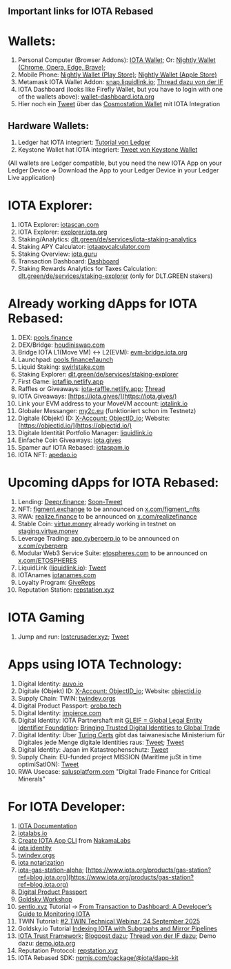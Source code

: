 ## Important links for IOTA Rebased

# Wallets:
1. Personal Computer (Browser Addons): [IOTA Wallet](https://chromewebstore.google.com/detail/iota-wallet/iidjkmdceolghepehaaddojmnjnkkija); Or: [Nightly Wallet (Chrome, Opera, Edge, Brave)](https://nightly.app/download); 
2. Mobile Phone: [Nightly Wallet (Play Store)](https://play.google.com/store/apps/details?id=com.nightlymobile&pli=1); [Nightly Wallet (Apple Store)](https://apps.apple.com/pl/app/nightly-multichain-wallet/id6444768157)
3. Metamask IOTA Wallet Addon: [snap.liquidlink.io](https://snap.liquidlink.io/); [Thread dazu von der IF](https://x.com/iota/status/1978083369482166701)
4. IOTA Dashboard (looks like Firefly Wallet, but you have to login with one of the wallets above): [wallet-dashboard.iota.org](https://wallet-dashboard.iota.org/)
5. Hier noch ein [Tweet](https://x.com/IBCwallet/status/1922576506326270361) über das [Cosmostation Wallet](https://chromewebstore.google.com/detail/cosmostation-wallet/fpkhgmpbidmiogeglndfbkegfdlnajnf?hl=ko&utm_source=ext_sidebar) mit IOTA Integration

## Hardware Wallets:
1. Ledger hat IOTA integriert: [Tutorial von Ledger](https://support.ledger.com/de/article/360011633353-zd)
2. Keystone Wallet hat IOTA integriert: [Tweet von Keystone Wallet](https://x.com/KeystoneWallet/status/1925899675896254647)
   
(All wallets are Ledger compatible, but you need the new IOTA App on your Ledger Device => Download the App to your Ledger Device in your Ledger Live application)

# IOTA Explorer:
1. IOTA Explorer: [iotascan.com](https://iotascan.com/mainnet/home)
2. IOTA Explorer: [explorer.iota.org](https://explorer.iota.org/)
3. Staking/Analytics: [dlt.green/de/services/iota-staking-analytics](dlt.green/de/services/iota-staking-analytics)
4. Staking APY Calculator: [iotaapycalculator.com](https://www.iotastaking.com/)
5. Staking Overview: [iota.guru](www.iota.guru)
6. Transaction Dashboard: [Dashboard](https://iota-transaction-origin-visualizer-448150412424.us-west1.run.app/)
7. Staking Rewards Analytics for Taxes Calculation: [dlt.green/de/services/staking-explorer](https://dlt.green/en/services/staking-explorer#delegated)  (only for DLT.GREEN stakers)

# Already working dApps for IOTA Rebased:
1. DEX: [pools.finance](https://www.pools.finance/)
2. DEX/Bridge: [houdiniswap.com](https://houdiniswap.com/)
3. Bridge IOTA L1(Move VM) <-> L2(EVM): [evm-bridge.iota.org](https://evm-bridge.iota.org/)
4. Launchpad: [pools.finance/launch](https://www.pools.finance/launch/)
5. Liquid Staking: [swirlstake.com](https://swirlstake.com/)
6. Staking Explorer: [dlt.green/de/services/staking-explorer](https://dlt.green/de/services/staking-explorer)
7. First Game: [iotaflip.netlify.app](https://iotaflip.netlify.app/)
8. Raffles or Giveaways: [iota-raffle.netlify.app](https://iota-raffle.netlify.app/); [Thread](https://x.com/teunvw5/status/1917567987273421140)
9. IOTA Giveaways: [https://iota.gives/](https://iota.gives/)
10. Link your EVM address to your MoveVM account: [iotalink.io](https://iotalink.io/)
11. Globaler Messanger: [my2c.eu](https://my2c.eu/) (funktioniert schon im Testnetz)
12. Digitale (Objekt) ID: [X-Account: ObjectID_io](https://x.com/ObjectID_io); Website: [https://objectid.io/](https://objectid.io/)
13. Digitale Identität Portfolio Manager: [liquidlink.io](https://liquidlink.io/)
14. Einfache Coin Giveaways: [iota.gives](https://iota.gives/)
15. Spamer auf IOTA Rebased: [iotaspam.io](https://iotaspam.io/)
16. IOTA NFT: [apedao.io](https://apedao.io/)

# Upcoming dApps for IOTA Rebased:
1. Lending: [Deepr.finance](https://www.deepr.finance/); [Soon-Tweet](https://x.com/DeeprFinance/status/1948750373520293986)
2. NFT: [figment.exchange](https://www.figment.exchange/) to be announced on [x.com/figment_nfts](https://x.com/figment_nfts)
3. RWA: [realize.finance](https://realize.finance/) to be announced on [x.com/realizefinance](https://x.com/realizefinance)
4. Stable Coin: [virtue.money](https://virtue.money/) already working in testnet on [staging.virtue.money](https://staging.virtue.money)
5. Leverage Trading: [app.cyberperp.io](https://app.cyberperp.io/) to be announced on [x.com/cyberperp](https://x.com/cyberperp)
6. Modular Web3 Service Suite: [etospheres.com]([https://x.com/ETOSPHERES](https://etospheres.com/)) to be announced on [x.com/ETOSPHERES](https://x.com/ETOSPHERES)
7. LiquidLink ([liquidlink.io](https://liquidlink.io/)): [Tweet](https://x.com/Liquidlink_io/status/1920813848711622835)
8. IOTAnames [iotanames.com](iotanames.com)
9. Loyalty Program: [GiveReps](https://giverep.com/)
10. Reputation Station: [repstation.xyz](https://repstation.xyz/)

# IOTA Gaming
1. Jump and run: [lostcrusader.xyz](http://www.lostcrusader.xyz/); [Tweet](https://x.com/_LostCrusader/status/1978347608063295639)


# Apps using IOTA Technology:
1. Digital Identity: [auvo.io](https://www.auvo.io/)
2. Digitale (Objekt) ID: [X-Account: ObjectID_io](https://x.com/ObjectID_io); Website: [objectid.io](https://objectid.io/)
3. Supply Chain: TWIN: [twindev.orgs](https://twindev.org/docs/pkgs)
4. Digital Product Passport: [orobo.tech](https://orobo.tech)
5. Digital Identity: [impierce.com](https://www.impierce.com/?ref=blog.iota.org#products)
6. Digital Identity: IOTA Partnershaft mit [GLEIF = Global Legal Entity Identifier Foundation](https://x.com/GLEIF): [Bringing Trusted Digital Identities to Global Trade](https://blog.iota.org/gleif-partnership/)
7. Digital Identity: Über [Turing Certs](https://turingcerts.com/) gibt das taiwanesische Ministerium für Digitales jede Menge digitale Identities raus: [Tweet](https://x.com/Salimasbegum/status/1966688626554679726); [Tweet](https://x.com/thejeffhu/status/1971163126105243666)
8. Digital Identity: Japan im Katastrophenschutz: [Tweet](https://x.com/Salimasbegum/status/1966651273421238314)
9. Supply Chain: EU-funded project MISSION (MaritIme juSt in time optimiSatION): [Tweet](https://x.com/Cigamatoi/status/1968600261145846001)
10. RWA Usecase: [salusplatform.com](https://www.salusplatform.com/) "Digital Trade Finance for Critical Minerals"


# For IOTA Developer:
1. [IOTA Documentation](https://docs.iota.org/)
2. [iotalabs.io](https://iotalabs.io/)
3. [Create IOTA App CLI](https://create-iota-app.vercel.app/) from [NakamaLabs](https://x.com/Nakama_Labs)
4. [iota identity](https://github.com/iotaledger/identity)
5. [twindev.orgs](https://twindev.org/docs/pkgs)
6. [iota notarization](https://www.iota.org/products/notarization?ref=blog.iota.org)
7. [iota-gas-station-alpha](https://blog.iota.org/iota-gas-station-alpha/); [https://www.iota.org/products/gas-station?ref=blog.iota.org](https://www.iota.org/products/gas-station?ref=blog.iota.org)
8. [Digital Product Passport](https://www.iota.org/learn/showcases/dpp)
9. [Goldsky Workshop](https://www.youtube.com/watch?v=OESdnAg5Xk0&list=PLMbc46iGTB_Samx211B0e5ulm420tljN2&index=1)
10. [sentio.xyz](https://www.sentio.xyz/) Tutorial -> [From Transaction to Dashboard: A Developer’s Guide to Monitoring IOTA ](https://x.com/sentioxyz/status/1963100351667786143)
11. TWIN Tutorial: [#2 TWIN Technical Webinar, 24 September 2025](https://www.youtube.com/watch?v=i-KkG9NsHJg)
12. Goldsky.io Tutorial [Indexing IOTA with Subgraphs and Mirror Pipelines](https://www.youtube.com/watch?v=OESdnAg5Xk0&list=PLMbc46iGTB_Samx211B0e5ulm420tljN2)
13. [IOTA Trust Framework](https://www.iota.org/learn/trust-framework?ref=blog.iota.org); [Blogpost dazu](https://blog.iota.org/iota-trust-framework/); [Thread von der IF dazu](https://x.com/iota/status/1975546655748378859); Demo dazu: [demo.iota.org](http://demo.iota.org/)
14. Reputation Protocol: [repstation.xyz](https://repstation.xyz/)
15. IOTA Rebased SDK: [npmjs.com/package/@iota/dapp-kit](https://www.npmjs.com/package/@iota/dapp-kit)

